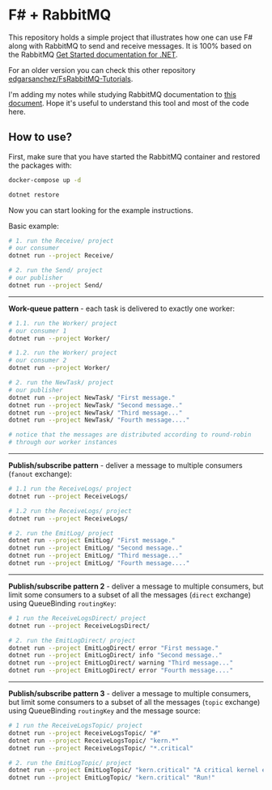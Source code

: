 # F# + RabbitMQ

This repository holds a simple project that illustrates how one can use F# along with RabbitMQ to send and receive messages. It is 100% based on the RabbitMQ [Get Started documentation for .NET](https://www.rabbitmq.com/tutorials/tutorial-one-dotnet). 

For an older version you can check this other repository [edgarsanchez/FsRabbitMQ-Tutorials](https://github.com/edgarsanchez/FsRabbitMQ-Tutorials).

I'm adding my notes while studying RabbitMQ documentation to [this document](./NOTES.md). Hope it's useful to understand this tool and most of the code here.

## How to use?

First, make sure that you have started the RabbitMQ container and restored the packages with:

```bash
docker-compose up -d

dotnet restore
```

Now you can start looking for the example instructions.

Basic example:

```bash
# 1. run the Receive/ project
# our consumer
dotnet run --project Receive/

# 2. run the Send/ project
# our publisher
dotnet run --project Send/
```

---

**Work-queue pattern** - each task is delivered to exactly one worker:

```bash
# 1.1. run the Worker/ project
# our consumer 1
dotnet run --project Worker/

# 1.2. run the Worker/ project
# our consumer 2
dotnet run --project Worker/

# 2. run the NewTask/ project
# our publisher
dotnet run --project NewTask/ "First message."
dotnet run --project NewTask/ "Second message.."
dotnet run --project NewTask/ "Third message..."
dotnet run --project NewTask/ "Fourth message...."

# notice that the messages are distributed according to round-robin
# through our worker instances
```

---

**Publish/subscribe pattern** - deliver a message to multiple consumers (`fanout` exchange):

```bash
# 1.1 run the ReceiveLogs/ project
dotnet run --project ReceiveLogs/

# 1.2 run the ReceiveLogs/ project
dotnet run --project ReceiveLogs/

# 2. run the EmitLog/ project
dotnet run --project EmitLog/ "First message."
dotnet run --project EmitLog/ "Second message.."
dotnet run --project EmitLog/ "Third message..."
dotnet run --project EmitLog/ "Fourth message...."
```

---

**Publish/subscribe pattern 2** - deliver a message to multiple consumers, but limit some consumers to a subset of all the messages (`direct` exchange) using QueueBinding `routingKey`:

```bash
# 1 run the ReceiveLogsDirect/ project
dotnet run --project ReceiveLogsDirect/

# 2. run the EmitLogDirect/ project
dotnet run --project EmitLogDirect/ error "First message."
dotnet run --project EmitLogDirect/ info "Second message.."
dotnet run --project EmitLogDirect/ warning "Third message..."
dotnet run --project EmitLogDirect/ error "Fourth message...."
```

---

**Publish/subscribe pattern 3** - deliver a message to multiple consumers, but limit some consumers to a subset of all the messages (`topic` exchange) using QueueBinding `routingKey` and the message source:

```bash
# 1 run the ReceiveLogsTopic/ project
dotnet run --project ReceiveLogsTopic/ "#"
dotnet run --project ReceiveLogsTopic/ "kern.*"
dotnet run --project ReceiveLogsTopic/ "*.critical"

# 2. run the EmitLogTopic/ project
dotnet run --project EmitLogTopic/ "kern.critical" "A critical kernel error"
dotnet run --project EmitLogTopic/ "kern.critical" "Run!"
```